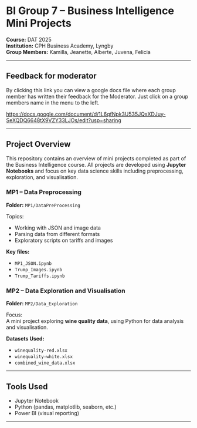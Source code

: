 # BI Group 7 – Business Intelligence Mini Projects

**Course:** DAT 2025  
**Institution:** CPH Business Academy, Lyngby  
**Group Members:** Kamilla, Jeanette, Alberte, Juvena, Felicia

---

## Feedback for moderator 
By clicking this link you can view a google docs file where each group member has written their feedback for the Moderator. Just click on a group members name in the menu to the left.

https://docs.google.com/document/d/1L6qfNpk3U535JQsXDJuy-SeXQDQ6648tX9VZY33LJOs/edit?usp=sharing

---

## Project Overview

This repository contains an overview of mini projects completed as part of the Business Intelligence course. All projects are developed using **Jupyter Notebooks** and focus on key data science skills including preprocessing, exploration, and visualisation.

### MP1 – Data Preprocessing

**Folder:** `MP1/DataPreProcessing`

Topics:
- Working with JSON and image data
- Parsing data from different formats
- Exploratory scripts on tariffs and images

**Key files:**
- `MP1_JSON.ipynb`
- `Trump_Images.ipynb`
- `Trump_Tariffs.ipynb`

### MP2 – Data Exploration and Visualisation

**Folder:** `MP2/Data_Exploration`

Focus:  
A mini project exploring **wine quality data**, using Python for data analysis and visualisation.

**Datasets Used:**
- `winequality-red.xlsx`
- `winequality-white.xlsx`
- `combined_wine_data.xlsx`

---

## Tools Used

- Jupyter Notebook  
- Python (pandas, matplotlib, seaborn, etc.)  
- Power BI (visual reporting)

---
